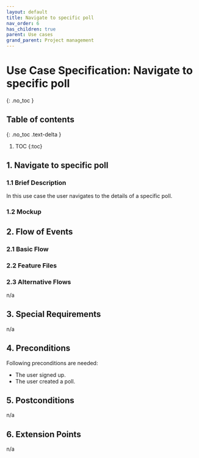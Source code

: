 ```yaml
---
layout: default
title: Navigate to specific poll
nav_order: 6
has_children: true
parent: Use cases
grand_parent: Project management
---
```

# Use Case Specification: Navigate to specific poll
{: .no_toc }

## Table of contents
{: .no_toc .text-delta }

1. TOC
{:toc}

## 1. Navigate to specific poll
### 1.1 Brief Description
In this use case the user navigates to the details of a specific poll.
### 1.2 Mockup


## 2. Flow of Events
### 2.1 Basic Flow


### 2.2 Feature Files


### 2.3 Alternative Flows
n/a
## 3. Special Requirements
n/a
## 4. Preconditions
Following preconditions are needed:
- The user signed up.
- The user created a poll.
## 5. Postconditions
n/a
## 6. Extension Points
n/a